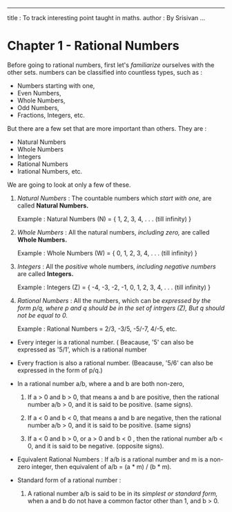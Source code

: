 
---
title : To track interesting point taught in maths.
author : By Srisivan
...


# Chapter 1 - Rational Numbers

Before going to rational numbers, first let's _familiarize_ ourselves with the
other sets. numbers can be classified into countless types, such as :
	
* Numbers starting with one,
* Even Numbers,
* Whole Numbers,
* Odd Numbers,
* Fractions, Integers, etc.

But there are a few set that are more important than others. They are :
	
* Natural Numbers
* Whole Numbers
* Integers
* Rational Numbers
* Irational Numbers, etc.

We are going to look at only a few of these. 

1. _Natural Numbers_ : The countable numbers which _start with one,_ are
   called __Natural Numbers.__
   
   Example : Natural Numbers (N) = { 1, 2, 3, 4, . . . (till infinity) } 


2. _Whole Numbers_ : All the natural numbers, _including
   zero,_ are called __Whole Numbers.__
	
	Example : Whole Numbers (W) = { 0, 1, 2, 3, 4, . . . (till infinity) }


3. _Integers_ : All the _positive_ whole numbers, _including negative numbers_
   are called __Integers.__
	
	Example : Integers (Z) = { -4, -3, -2, -1, 0, 1, 2, 3, 4, . . . (till infinity) }


4. _Rational Numbers_ : All the numbers, which can be _expressed by the form
   p/q, where p and q should be in the set of intrgers (Z), But q should not
   be equal to 0._ 

	Example : Rational Numbers = 2/3, -3/5, -5/-7, 4/-5, etc.

* Every integer is a rational number. ( Beacause, '5' can also be expressed as
  '5/1', which is a rational number

* Every fraction is also a rational number. (Beacause, '5/6' can also be
  expressed in the form of p/q.)

* In a rational number a/b, where a and b are both non-zero,
	1. If a > 0 and b > 0, that means a and b are positive, then the rational
	   number a/b > 0, and it is said to be positive. (same signs).
	
	2. If a < 0 and b < 0, that means a and b are negative, then the rational
	   number a/b > 0, and it is said to be positive. (same signs)
	
	3. If a < 0 and b > 0, or a > 0 and b < 0 , then the rational number a/b <
	   0, and it is said to be negative. (opposite signs).

* Equivalent Rational Numbers : If a/b is a rational number and m is a
  non-zero integer, then equivalent of a/b = (a * m) / (b * m).

* Standard form of a rational number : 
	1. A rational number a/b is said to be in its _simplest or standard form,_
	   when a and b do not have a common factor other than 1, and b > 0.

 
